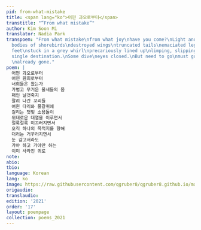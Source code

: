 ```yaml
---
pid: from-what-mistake
title: <span lang="ko">어떤 과오로부터</span>
transtitle: "“From what mistake”"
author: Kim Soon Mi
translator: Nadia Park
transpoem: "From what mistake\nfrom what joy\nhave you come?\nLight and heavy, the
  bodies of shorebirds\ndestroyed wings\ntruncated tails\nemaciated legs and webbed
  feet\nstuck in a grey whirl\nprecariously lined up\nlimping, slipping\ntoward a
  single destination.\nSome dive\neyes closed.\nBut need to go\nmust go\nto a home
  \nalready gone."
poem: |
  어떤 과오로부터
  어떤 환희로부터
  너희들은 왔는가
  가볍고 무거운 물새들의 몸
  패인 날갯죽지
  잘려 나간 꼬리들
  여윈 다리와 물갈퀴에
  걸리는 잿빛 소용돌이
  위태로운 대열을 이루면서
  절룩절룩 미끄러지면서
  오직 하나의 목적지를 향해
  더러는 거꾸러지면서
  눈 감고서라도
  가야 하고 가야만 하는
  이미 사라진 귀로
note:
abio:
tbio:
language: Korean
lang: ko
image: https://raw.githubusercontent.com/qgruber8/qgruber8.github.io/main/assets/images/images_21/kim_soon_mi.jpg
origaudio:
translaudio:
edition: '2021'
order: '17'
layout: poempage
collection: poems_2021
---
```

